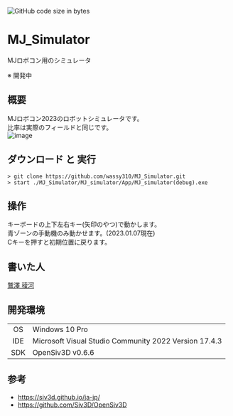 ![GitHub code size in bytes](https://img.shields.io/github/languages/code-size/wassy310/MJ_Simulator)
# MJ_Simulator
MJロボコン用のシミュレータ

※ 開発中

## 概要
MJロボコン2023のロボットシミュレータです。  
比率は実際のフィールドと同じです。  
![image](https://user-images.githubusercontent.com/74349349/211039488-cc811fe0-9f24-412f-a12c-04ae720155ce.png)

## ダウンロード と 実行
`> git clone https://github.com/wassy310/MJ_Simulator.git`  
`> start ./MJ_Simulator/MJ_simulator/App/MJ_simulator(debug).exe`

## 操作
キーボードの上下左右キー(矢印のやつ)で動かします。  
青ゾーンの手動機のみ動かせます。(2023.01.07現在)  
Cキーを押すと初期位置に戻ります。

## 書いた人
[鷲澤 稜河](https://github.com/wassy310)

## 開発環境
|     |                                                       |
| :-: | ----------------------------------------------------- |
| OS  | Windows 10 Pro                                        |
| IDE | Microsoft Visual Studio Community 2022 Version 17.4.3 |
| SDK | OpenSiv3D v0.6.6                                      |

## 参考
- https://siv3d.github.io/ja-jp/
- https://github.com/Siv3D/OpenSiv3D
